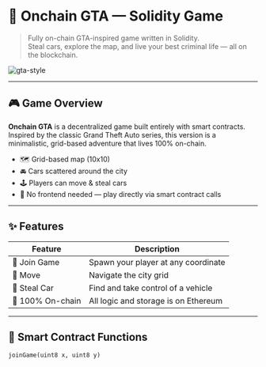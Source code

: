 # 🚗 Onchain GTA — Solidity Game

> Fully on-chain GTA-inspired game written in Solidity.  
> Steal cars, explore the map, and live your best criminal life — all on the blockchain.

![gta-style](https://media.giphy.com/media/xT0xeJpnrWC4XWblEk/giphy.gif)

---

## 🎮 Game Overview

**Onchain GTA** is a decentralized game built entirely with smart contracts. Inspired by the classic Grand Theft Auto series, this version is a minimalistic, grid-based adventure that lives 100% on-chain.

- 🗺️ Grid-based map (10x10)
- 🚘 Cars scattered around the city 
- 🕹️ Players can move & steal cars
- 📡 No frontend needed — play directly via smart contract calls

---

## ✨ Features

| Feature         | Description                          |
|----------------|--------------------------------------|
| 🔹 Join Game     | Spawn your player at any coordinate  |
| 🔹 Move          | Navigate the city grid               |
| 🔹 Steal Car     | Find and take control of a vehicle   |
| 🔹 100% On-chain | All logic and storage is on Ethereum |

---

## 🔧 Smart Contract Functions

```solidity
joinGame(uint8 x, uint8 y)
